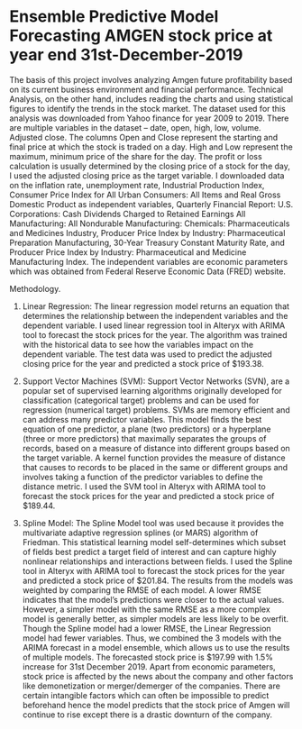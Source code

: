 # Ensemble Predictive Model Forecasting AMGEN stock price at year end 31st-December-2019
The basis of this project involves analyzing Amgen future profitability based on its current business environment and financial performance. Technical Analysis, on the other hand, includes reading the charts and using statistical figures to identify the trends in the stock market. The dataset used for this analysis was downloaded from Yahoo finance for year 2009 to 2019. There are multiple variables in the dataset – date, open, high, low, volume. Adjusted close. The columns Open and Close represent the starting and final price at which the stock is traded on a day. High and Low represent the maximum, minimum price of the share for the day. The profit or loss calculation is usually determined by the closing price of a stock for the day, I used the adjusted closing price as the target variable. I downloaded data on the inflation rate, unemployment rate, Industrial Production Index, Consumer Price Index for All Urban Consumers: All Items and Real Gross Domestic Product as independent variables, Quarterly Financial Report: U.S. Corporations: Cash Dividends Charged to Retained Earnings All Manufacturing: All Nondurable Manufacturing: Chemicals: Pharmaceuticals and Medicines Industry, Producer Price Index by Industry: Pharmaceutical Preparation Manufacturing, 30-Year Treasury Constant Maturity Rate, and Producer Price Index by Industry: Pharmaceutical and Medicine Manufacturing Index.  The independent variables are economic parameters which was obtained from Federal Reserve Economic Data (FRED) website. 

Methodology.
1. Linear Regression: The linear regression model returns an equation that determines the relationship between the independent variables and the dependent variable. I used linear regression tool in Alteryx with ARIMA tool to forecast the stock prices for the year. The algorithm was trained with the historical data to see how the variables impact on the dependent variable. The test data was used to predict the adjusted closing price for the year and predicted a stock price of $193.38. 

2. Support Vector Machines (SVM): Support Vector Networks (SVN), are a popular set of supervised learning algorithms originally developed for classification (categorical target) problems and can be used for regression (numerical target) problems. SVMs are memory efficient and can address many predictor variables. This model finds the best equation of one predictor, a plane (two predictors) or a hyperplane (three or more predictors) that maximally separates the groups of records, based on a measure of distance into different groups based on the target variable. A kernel function provides the measure of distance that causes to records to be placed in the same or different groups and involves taking a function of the predictor variables to define the distance metric. I used the SVM tool in Alteryx with ARIMA tool to forecast the stock prices for the year and predicted a stock price of $189.44. 

3. Spline Model: The Spline Model tool was used because it provides the multivariate adaptive regression splines (or MARS) algorithm of Friedman. This statistical learning model self-determines which subset of fields best predict a target field of interest and can capture highly nonlinear relationships and interactions between fields. I used the Spline tool in Alteryx with ARIMA tool to forecast the stock prices for the year and predicted a stock price of $201.84. 
The results from the models was weighted by comparing the RMSE of each model. A lower RMSE indicates that the model’s predictions were closer to the actual values. However, a simpler model with the same RMSE as a more complex model is generally better, as simpler models are less likely to be overfit. Though the Spline model had a lower RMSE, the Linear Regression model had fewer variables. Thus, we combined the 3 models with the ARIMA forecast in a model ensemble, which allows us to use the results of multiple models. The forecasted stock price is $197.99 with 1.5% increase for 31st December 2019. Apart from economic parameters, stock price is affected by the news about the company and other factors like demonetization or merger/demerger of the companies. There are certain intangible factors which can often be impossible to predict beforehand hence the model predicts that the stock price of Amgen will continue to rise except there is a drastic downturn of the company. 


